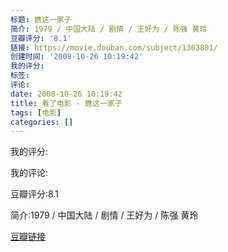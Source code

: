 ```yaml
---
标题: 瞧这一家子
简介: 1979 / 中国大陆 / 剧情 / 王好为 / 陈强 黄玲
豆瓣评分: '8.1'
链接: https://movie.douban.com/subject/1303801/
创建时间: '2008-10-26 10:19:42'
我的评分:
标签:
评论:
date: 2008-10-26 10:19:42
title: 看了电影 - 瞧这一家子
tags: [电影]
categories: []
---
```


我的评分:

我的评论:

豆瓣评分:8.1

简介:1979 / 中国大陆 / 剧情 / 王好为 / 陈强 黄玲

[豆瓣链接](https://movie.douban.com/subject/1303801/)

